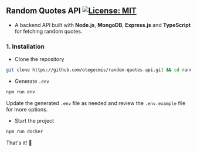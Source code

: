 ## Random Quotes API [![License: MIT](https://img.shields.io/badge/License-MIT-yellow.svg)](https://github.com/otegecmis/random-quotes-api/blob/main/LICENSE.md)

- A backend API built with **Node.js**, **MongoDB**, **Express.js** and **TypeScript** for fetching random quotes.

### 1. Installation

- Clone the repository

```sh
git clone https://github.com/otegecmis/random-quotes-api.git && cd random-quotes-api
```

- Generate `.env`

```sh
npm run env
```

Update the generated `.env` file as needed and review the `.env.example` file for more options.

- Start the project

```sh
npm run docker
```

That's it! 🥳
